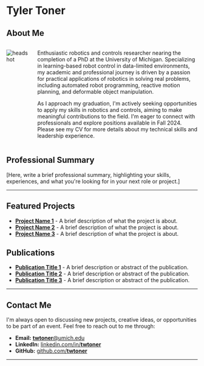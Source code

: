 # Tyler Toner


## About Me

<div style="display: flex;">
<div style="margin-right: 20px;">

![headshot](/figures/headshots/ME-HdsSeptD1-22(51).jpg)

</div>
<div>

Enthusiastic robotics and controls researcher nearing the completion of a PhD at the University of Michigan. Specializing in learning-based robot control in data-limited environments, my academic and professional journey is driven by a passion for practical applications of robotics in solving real problems, including automated robot programming, reactive motion planning, and deformable object manipulation. 

As I approach my graduation, I'm actively seeking opportunities to apply my skills in robotics and controls, aiming to make meaningful contributions to the field. I'm eager to connect with professionals and explore positions available in Fall 2024. Please see my CV for more details about my technical skills and leadership experience.

</div>
</div>

## Professional Summary

[Here, write a brief professional summary, highlighting your skills, experiences, and what you're looking for in your next role or project.]

---

## Featured Projects

- **[Project Name 1](link-to-project-1)** - A brief description of what the project is about.
- **[Project Name 2](link-to-project-2)** - A brief description of what the project is about.
- **[Project Name 3](link-to-project-3)** - A brief description of what the project is about.

## Publications

- **[Publication Title 1](link-to-publication-1)** - A brief description or abstract of the publication.
- **[Publication Title 2](link-to-publication-2)** - A brief description or abstract of the publication.
- **[Publication Title 3](link-to-publication-3)** - A brief description or abstract of the publication.

---

## Contact Me

I'm always open to discussing new projects, creative ideas, or opportunities to be part of an event. Feel free to reach out to me through:

- **Email:** [**twtoner**@umich.edu](mailto:twtoner@umich.com)
- **LinkedIn:** [linkedin.com/in/**twtoner**](https://www.linkedin.com/in/twtoner/)
- **GitHub:** [github.com/**twtoner**](https://github.com/twtoner)

---

